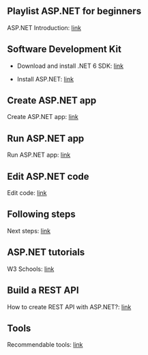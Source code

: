## Playlist ASP.NET for beginners
ASP.NET Introduction: [link](https://www.youtube.com/watch?v=lE8NdaX97m0&list=PLdo4fOcmZ0oW8nviYduHq7bmKode-p8Wy)

## Software Development Kit
- Download and install .NET 6 SDK: [link](https://download.visualstudio.microsoft.com/download/pr/1d8ab392-e8aa-4c0b-a1d3-15b76aea41b8/80b4b613d23193ef955c132b18d39526/dotnet-sdk-6.0.300-win-arm64.exe)

- Install ASP.NET: [link](https://dotnet.microsoft.com/en-us/learn/aspnet/hello-world-tutorial/install)

## Create ASP.NET app
Create ASP.NET app: [link](https://dotnet.microsoft.com/en-us/learn/aspnet/hello-world-tutorial/create)

## Run ASP.NET app
Run ASP.NET app: [link](https://dotnet.microsoft.com/en-us/learn/aspnet/hello-world-tutorial/run)

## Edit ASP.NET code
Edit code: [link](https://dotnet.microsoft.com/en-us/learn/aspnet/hello-world-tutorial/modify)

## Following steps
Next steps: [link](https://dotnet.microsoft.com/en-us/learn/aspnet/hello-world-tutorial/next)

## ASP.NET tutorials  
W3 Schools: [link](https://www.w3schools.com/asp/default.asp)

## Build a REST API
How to create REST API with ASP.NET?: [link](https://docs.microsoft.com/es-es/learn/modules/build-web-api-aspnet-core/?WT.mc_id=dotnet-35129-website)

## Tools
Recommendable tools: [link](https://dotnet.microsoft.com/en-us/platform/tools)